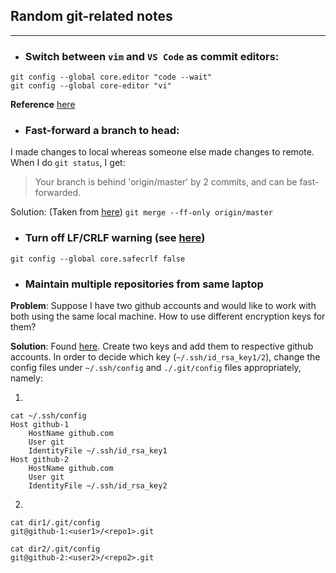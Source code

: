 ## Random git-related notes
---

- ### Switch between `vim` and `VS Code` as commit editors:

```
git config --global core.editor "code --wait"
git config --global core-editor "vi"
```
**Reference** [here](https://stackoverflow.com/a/52196507)

- ### Fast-forward a branch to head:

I made changes to local whereas someone else made changes to remote. When I do `git status`, I get:
> Your branch is behind 'origin/master' by 2 commits, and can be fast-forwarded.

Solution: (Taken from [here](https://stackoverflow.com/a/9512565))
```git merge --ff-only origin/master```

- ### Turn off LF/CRLF warning (see [here](https://stackoverflow.com/a/14640908))

```
git config --global core.safecrlf false
```

- ### Maintain multiple repositories from same laptop

**Problem**: Suppose I have two github accounts and would like to work with both using the same local machine. How to use different encryption keys for them?

**Solution**: Found [here](https://stackoverflow.com/a/21161120). Create two keys and add them to respective github accounts. In order to decide which key (`~/.ssh/id_rsa_key1/2`), change the config files under `~/.ssh/config` and `./.git/config` files appropriately, namely:

1. 
```
cat ~/.ssh/config
Host github-1
	HostName github.com
	User git
	IdentityFile ~/.ssh/id_rsa_key1
Host github-2
	HostName github.com
	User git
	IdentityFile ~/.ssh/id_rsa_key2
```

2. 
```
cat dir1/.git/config
git@github-1:<user1>/<repo1>.git
```

```
cat dir2/.git/config
git@github-2:<user2>/<repo2>.git
```
